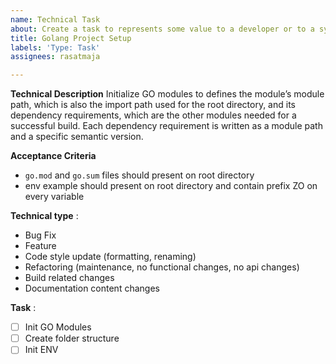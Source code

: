 ```yaml
---
name: Technical Task
about: Create a task to represents some value to a developer or to a system
title: Golang Project Setup
labels: 'Type: Task'
assignees: rasatmaja

---
```


**Technical Description**
Initialize GO modules to defines the module’s module path, which is also the import path used for the root directory, and its dependency requirements, which are the other modules needed for a successful build. Each dependency requirement is written as a module path and a specific semantic version.

**Acceptance Criteria**
- `go.mod` and `go.sum` files should present on root directory
- env example should present on root directory and contain prefix ZO on every variable


**Technical type** :  

- Bug Fix
- Feature
- Code style update (formatting, renaming)
- Refactoring (maintenance, no functional changes, no api changes)
- Build related changes
- Documentation content changes


**Task** :
- [ ] Init GO Modules
- [ ] Create folder structure
- [ ] Init ENV
